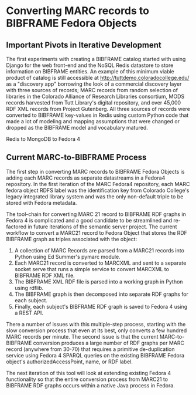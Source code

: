 # Converting MARC records to BIBFRAME Fedora Objects

## Important Pivots in Iterative Development

The first experiments with creating a BIBFRAME catalog started with using Django for the web front-end and the NoSQL Redis datastore to store information on BIBFRAME entities. An example of this minimum viable product of catalog is still accessible at <http://tuttdemo.coloradocollege.edu/> as a "discovery app" borrowing the look of a commercial discovery layer with three sources of records; MARC records from random selection of  libraries in the Colorado Alliance of Research Libraries consortium, MODS records harvested from Tutt Library's digital repository, and over 45,000 RDF XML records from Project Gutenberg. All three sources of records were converted to BIBFRAME key-values in Redis using custom Python code that made a lot of modeling and mapping assumptions that were changed or dropped as the BIBFRAME model and vocabulary matured.

Redis to MongoDB to Fedora 4

## Current MARC-to-BIBFRAME Process

The first step in converting MARC records to BIBFRAME Fedora Objects is adding each MARC records as separate datastreams in a Fedora4 repository. In the first iteration of the MARC Fedora4 repository, each MARC fedora object RDFS label was the identification key from Colorado College's legacy integrated library system and was the only non-default triple to be stored with Fedora metadata.

The tool-chain for converting MARC 21 record to BIBFRAME RDF graphs in Fedora 4 is complicated and a good candidate to be streamlined and re-factored in future iterations of the semantic server project. The current workflow to convert a MARC21 record to Fedora Object that stores the RDF BIBFRAME graph as triples associated with the object:

1. A collection of MARC Records are parsed from a  MARC21 records into Python using Ed Summer's pymarc module.
2. Each MARC21 record is converted to MARCXML and sent to a separate socket serve that runs a simple service to convert MARCXML to BIBFRAME RDF XML file.
3. The BIBFRAME XML RDF file is parsed into a working graph in Python using rdflib.
4. The BIBFRAME graph is then decomposed into separate RDF graphs for each subject.
5. Finally, each subject's BIBFRAME RDF graph is saved to Fedora 4 using a REST API.

There a number of issues with this multiple-step process, starting with the slow conversion process that even at its best, only converts a few hundred MARC records per minute.
The second issue is that the current MARC-to-BIBFRAME conversion produces a large number of RDF graphs per MARC record (anywhere from 30-70) that requires a primitive de-duplication service using Fedora 4 SPARQL queries on the existing BIBFRAME Fedora object's authorizedAccessPoint, name, or RDF label.

The next iteration of this tool will look at extending existing Fedora 4 functionality so that the entire conversion process from MARC21 to BIBFRAME RDF graphs occurs within a native Java process in Fedora.
